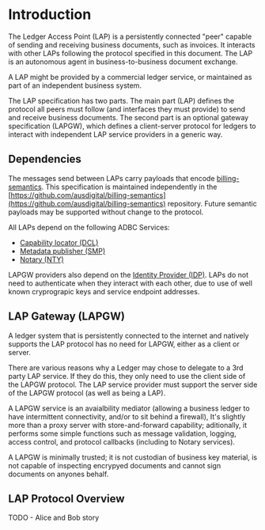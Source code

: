 # Introduction

The Ledger Access Point (LAP) is a persistently connected "peer" capable of sending and
receiving business documents, such as invoices. It interacts with other LAPs following the
protocol specified in this document. The LAP is an autonomous agent in business-to-business
document exchange.

A LAP might be provided by a commercial ledger service, or maintained as part of an
independent business system. 

The LAP specification has two parts. The main part (LAP) defines the protocol all peers
must follow (and interfaces they must provide) to send and receive business documents. The
second part is an optional gateway specification (LAPGW), which defines a client-server
protocol for ledgers to interact with independent LAP service providers in a generic way.


## Dependencies

The messages send between LAPs carry payloads that encode
[billing-semantics](https://billing-semantics.readthedocs.io/).
This specification is maintained independently in the
[https://github.com/ausdigital/billing-semantics](https://github.com/ausdigital/billing-semantics)
repository. Future semantic payloads may be supported without change to the protocol.

All LAPs depend on the following ADBC Services:

 * [Capability locator (DCL)](http://capability-locator.readthedocs.io/)
 * [Metadata publisher (SMP)](http://metadata-publisher.readthedocs.io/)
 * [Notary (NTY)](http://notary.readthedocs.io)

LAPGW providers also depend on the
[Identity Provider (IDP)](http://identity-provider.readthedocs.io/). LAPs do not need to
authenticate when they interact with each other, due to use of well known cryprograpic keys
and service endpoint addresses.


## LAP Gateway (LAPGW)

A ledger system that is persistently connected to the internet and natively supports the
LAP protocol has no need for LAPGW, either as a client or server.

There are various reasons why a Ledger may chose to delegate to a 3rd party LAP service.
If they do this, they only need to use the client side of the LAPGW protocol. The LAP
service provider must support the server side of the LAPGW protocol (as well as being a
LAP).

A LAPGW service is an avaialbility mediator (allowing a business ledger to have
intermittent connectivity, and/or to sit behind a firewall), It's slightly more than a
proxy server with store-and-forward capability; aditionally, it performs some simple
functions such as message validation, logging, access control, and protocol callbacks
(including to Notary services).

A LAPGW is minimally trusted; it is not custodian of business key material, is not
capable of inspecting encrypyed documents and cannot sign documents on anyones behalf.


## LAP Protocol Overview

TODO - Alice and Bob story

